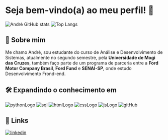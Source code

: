 # Seja bem-vindo(a) ao meu perfil! 👋

![André GitHub stats](https://github-readme-stats.vercel.app/api?username=andrehataishi&show_icons=true&text_color=FFFFFF&border_radius=9&bg_color=111111&hide_border=true&icon_color=FF8C00&title_color=FF8C00)
![Top Langs](https://github-readme-stats.vercel.app/api/top-langs/?username=andrehataishi&layout=compact&text_color=FFFFFF&border_radius=9&bg_color=111111&hide_border=true&icon_color=FF8C00&title_color=FF8C00)
<!-- FFFFFF = branco
FF8C00 = laranja 
000000 = preto
-->
## 🚀 Sobre mim

Me chamo André, sou estudante do curso de Análise e Desenvolvimento de Sistemas, atualmente no segundo semestre, pela **Universidade de Mogi das Cruzes**, também faço parte de um programa de parceria entre a **Ford Motor Company Brasil**, **Ford Fund** e **SENAI-SP**, onde estudo Desenvolvimento Frond-end.

## 🛠  Expandindo o conhecimento em

![pythonLogo](https://img.shields.io/badge/Java-ED8B00?style=for-the-badge&logo=openjdk&logoColor=white)
![sql](https://img.shields.io/badge/MySQL-00000F?style=for-the-badge&logo=mysql&logoColor=white)
![htmlLogo](https://img.shields.io/badge/HTML5-E34F26?style=for-the-badge&logo=html5&logoColor=white)
![cssLogo](https://img.shields.io/badge/CSS3-1572B6?style=for-the-badge&logo=css3&logoColor=white)
![jsLogo](https://img.shields.io/badge/JavaScript-F7DF1E?style=for-the-badge&logo=javascript&logoColor=black)
![gitHub](https://img.shields.io/badge/GitHub-100000?style=for-the-badge&logo=github&logoColor=white)



## 🔗 Links

[![linkedin](https://img.shields.io/badge/linkedin-0A66C2?style=for-the-badge&logo=linkedin&logoColor=white)](https://www.linkedin.com/in/andrehataishi)

          

<!--
**andrehataishi/andrehataishi** is a ✨ _special_ ✨ repository because its `README.md` (this file) appears on your GitHub profile.

Here are some ideas to get you started:

- 🔭 I’m currently working on ...
- 🌱 I’m currently learning ...
- 👯 I’m looking to collaborate on ...
- 🤔 I’m looking for help with ...
- 💬 Ask me about ...
- 📫 How to reach me: ...
- 😄 Pronouns: ...
- ⚡ Fun fact: ...
-->
